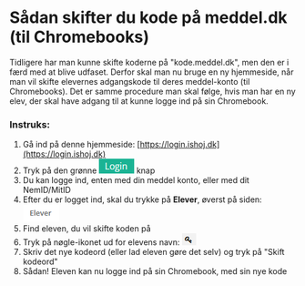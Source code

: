 # Sådan skifter du kode på meddel.dk (til Chromebooks)

Tidligere har man kunne skifte koderne på "kode.meddel.dk", men den er i færd med at blive udfaset. Derfor skal man nu bruge en ny hjemmeside, når man vil skifte elevernes adgangskode til deres meddel-konto (til Chromebooks). Det er samme procedure man skal følge, hvis man har en ny elev, der skal have adgang til at kunne logge ind på sin Chromebook.



### Instruks:

1. Gå ind på denne hjemmeside: [https://login.ishoj.dk](https://login.ishoj.dk)
2. Tryk på den grønne <img src="../.gitbook/assets/image (1) (1) (1) (1).png" alt="" data-size="line"> knap
3. Du kan logge ind, enten med din meddel konto, eller med dit NemID/MitID
4. Efter du er logget ind, skal du trykke på **Elever**, øverst på siden: <img src="../.gitbook/assets/image (3) (1) (1) (1).png" alt="" data-size="line">
5. Find eleven, du vil skifte koden på
6. Tryk på nøgle-ikonet ud for elevens navn: <img src="../.gitbook/assets/image (2) (1) (1) (1).png" alt="" data-size="line">
7. Skriv det nye kodeord (eller lad eleven gøre det selv) og tryk på "Skift kodeord"
8. Sådan! Eleven kan nu logge ind på sin Chromebook, med sin nye kode
